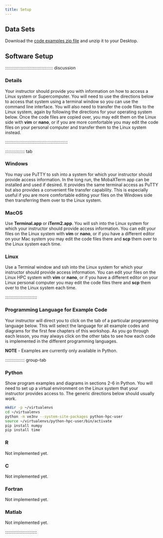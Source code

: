 ```yaml
---
title: Setup
---
```


## Data Sets

<!--
cd episodes
zip -r code.zip code
cp code.zip data
-->
Download the [code examples zip file](data/code.zip) and unzip it to your Desktop.

## Software Setup

::::::::::::::::::::::::::::::::::::::: discussion

### Details

Your instructor should provide you with information on how to access a
Linux system or Supercomputer.
You will need to use the directions below to access that system using
a terminal window so you can use the command line interface.
You will also need to transfer the code files to the Linux system, again
by following the directions for your operating system below.
Once the code files are copied over, you may edit them on the Linux side with
**vim** or **nano**, or if you are more comfortable you may edit the code files on
your personal computer and transfer them to the Linux system instead.

:::::::::::::::::::::::::::::::::::::::::::::::::::

:::::::::::::::: tab

### Windows

You may use PuTTY to ssh into a system for which your instructor should provide
access information.  In the long run, the MobaXTerm app can be installed and used
if desired.  It provides the same terminal access as PuTTY but also provides a
convenient file transfer capability.  This is especially useful if you are more
comfortable editing your files on the Windows side then transferring them over
to the Linux system.

### MacOS

Use **Terminal.app** or **iTerm2.app**.  You will ssh into the Linux system for
which your instructor should provide access information.  You can edit your files on 
the Linux system with **vim** or **nano**, or if you have a different editor
on your Mac system you may edit the code files there and **scp** them
over to the Linux system each time.

### Linux

Use  a Terminal window and ssh into the Linux system for which your instructor 
should provide access information.  You can edit your files on 
the Linux HPC system with **vim** or **nano**, or if you have a different editor
on your Linux personal computer you may edit the code files there and **scp** them
over to the Linux system each time.

::::::::::::::::::::::::::

### Programming Language for Example Code

Your instructor will direct you to click on the tab of a particular
programming language below.  This will select the language for all
example codes and diagrams for the first few chapters of this workshop.
As you go through each lesson, you may always click on the other tabs
to see how each code is implemented in the different programming
languages.

**NOTE** - Examples are currently only available in Python.

:::::::::::::::: group-tab

### Python

Show program examples and diagrams in sections 2-6 in Python.
You will need to set up a virtual environment on the Linux system that
your instructor provides access to.  The generic directions below should
usually work.

```bash
mkdir -p ~/virtualenvs
cd ~/virtualenvs
python -m ve3nv --system-site-packages python-hpc-user
source ~/virtualenvs/python-hpc-user/bin/activate
pip install numpy
pip install time
```

### R

Not implemented yet.

### C

Not implemented yet.

### Fortran

Not implemented yet.

### Matlab

Not implemented yet.

::::::::::::::::::::::::::


